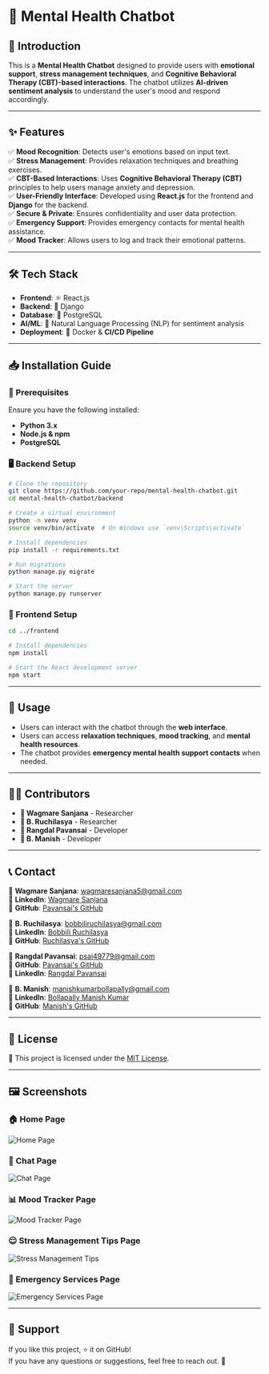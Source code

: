 # 🧠 Mental Health Chatbot

## 🌟 Introduction
This is a **Mental Health Chatbot** designed to provide users with **emotional support**, **stress management techniques**, and **Cognitive Behavioral Therapy (CBT)-based interactions**. The chatbot utilizes **AI-driven sentiment analysis** to understand the user's mood and respond accordingly.

---

## ✨ Features
✅ **Mood Recognition**: Detects user's emotions based on input text.  
✅ **Stress Management**: Provides relaxation techniques and breathing exercises.  
✅ **CBT-Based Interactions**: Uses **Cognitive Behavioral Therapy (CBT)** principles to help users manage anxiety and depression.  
✅ **User-Friendly Interface**: Developed using **React.js** for the frontend and **Django** for the backend.  
✅ **Secure & Private**: Ensures confidentiality and user data protection.  
✅ **Emergency Support**: Provides emergency contacts for mental health assistance.  
✅ **Mood Tracker**: Allows users to log and track their emotional patterns.  

---

## 🛠️ Tech Stack
- **Frontend**: ⚛️ React.js  
- **Backend**: 🐍 Django  
- **Database**: 🐘 PostgreSQL  
- **AI/ML**: 🤖 Natural Language Processing (NLP) for sentiment analysis  
- **Deployment**: 🐳 Docker & **CI/CD Pipeline**  

---

## 📥 Installation Guide
### 🔹 Prerequisites
Ensure you have the following installed:
- **Python 3.x**
- **Node.js & npm**
- **PostgreSQL**

### 🖥️ Backend Setup
```bash
# Clone the repository
git clone https://github.com/your-repo/mental-health-chatbot.git
cd mental-health-chatbot/backend

# Create a virtual environment
python -m venv venv
source venv/bin/activate  # On Windows use `venv\Scripts\activate`

# Install dependencies
pip install -r requirements.txt

# Run migrations
python manage.py migrate

# Start the server
python manage.py runserver
```

### 🎨 Frontend Setup
```bash
cd ../frontend

# Install dependencies
npm install

# Start the React development server
npm start
```

---

## 🚀 Usage
- Users can interact with the chatbot through the **web interface**.  
- Users can access **relaxation techniques**, **mood tracking**, and **mental health resources**.  
- The chatbot provides **emergency mental health support contacts** when needed.  

---

## 👨‍💻 Contributors
- **👤 Wagmare Sanjana** - Researcher  
- **👤 B. Ruchilasya** - Researcher  
- **👤 Rangdal Pavansai** - Developer  
- **👤 B. Manish** - Developer  

---

## 📞 Contact
📧 **Wagmare Sanjana**: wagmaresanjana5@gmail.com  
🔗 **LinkedIn**: [Wagmare Sanjana](https://www.linkedin.com/in/wagmare-sanjana)  
🔗 **GitHub**: [Pavansai's GitHub](https://github.com/WAGMARESANJANA)  

📧 **B. Ruchilasya**: bobbiliruchilasya@gmail.com  
🔗 **LinkedIn**: [Bobbili Ruchilasya](https://www.linkedin.com/in/ruchilasya-bobbili-055407292/)   
🔗 **GitHub**: [Ruchilasya's GitHub](https://github.com/Bobbili-Ruchilasya)  
 

📧 **Rangdal Pavansai**: psai49779@gmail.com  
🔗 **GitHub**: [Pavansai's GitHub](https://github.com/Pavansai20054)  
🔗 **LinkedIn**: [Rangdal Pavansai](https://www.linkedin.com/in/rangdal-pavansai)  

📧 **B. Manish**: manishkumarbollapally@gmail.com  
🔗 **LinkedIn**: [Bollapally Manish Kumar](https://www.linkedin.com/in/bollapally-manish-kumar-83981425b/)  
🔗 **GitHub**: [Manish's GitHub](https://github.com/Bollapally-Manish-Kumar)  

---

## 📜 License
📄 This project is licensed under the [MIT License](./LICENSE).

---

## 🖼️ Screenshots
### 🏠 Home Page
![Home Page](./Images/Home.png)  

### 💬 Chat Page
![Chat Page](./Images/Chat.png)  

### 📊 Mood Tracker Page
![Mood Tracker Page](./Images/Mood_tracker.png)  

### 😌 Stress Management Tips Page
![Stress Management Tips](./Images/Stress_management.png)  

### 🚨 Emergency Services Page
![Emergency Services Page](./Images/Emergency_services.png)  

---

## 🤝 Support
If you like this project, ⭐️ it on GitHub!  
If you have any questions or suggestions, feel free to reach out. 💙
